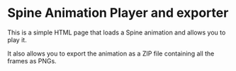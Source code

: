 # Spine Animation Player and exporter

This is a simple HTML page that loads a Spine animation and allows you to play it.

It also allows you to export the animation as a ZIP file containing all the frames as PNGs.

